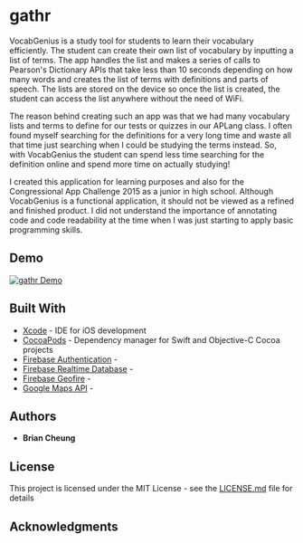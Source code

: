 # gathr

VocabGenius is a study tool for students to learn their vocabulary efficiently. The student can create their own list of vocabulary by inputting a list of terms. The app handles the list and makes a series of calls to Pearson's Dictionary APIs that take less than 10 seconds depending on how many words and creates the list of terms with definitions and parts of speech. The lists are stored on the device so once the list is created, the student can access the list anywhere without the need of WiFi. 

The reason behind creating such an app was that we had many vocabulary lists and terms to define for our tests or quizzes in our APLang class. I often found myself searching for the definitions for a very long time and waste all that time just searching when I could be studying the terms instead. So, with VocabGenius the student can spend less time searching for the definition online and spend more time on actually studying!

I created this application for learning purposes and also for the Congressional App Challenge 2015 as a junior in high school. Although VocabGenius is a functional application, it should not be viewed as a refined and finished product. I did not understand the importance of annotating code and code readability at the time when I was just starting to apply basic programming skills.
  
## Demo

[![gathr Demo](http://img.youtube.com/vi/fpEe3pJoHfg/0.jpg)](https://youtu.be/fpEe3pJoHfg)

## Built With

* [Xcode](https://developer.apple.com/xcode/) - IDE for iOS development
* [CocoaPods](https://cocoapods.org/) - Dependency manager for Swift and Objective-C Cocoa projects
* [Firebase Authentication](https://firebase.google.com/products/auth/) - 
* [Firebase Realtime Database](https://firebase.google.com/products/realtime-database/) - 
* [Firebase Geofire](https://github.com/firebase/geofire-objc) - 
* [Google Maps API](https://developers.google.com/maps/ios/) - 

## Authors

* **Brian Cheung**

## License

This project is licensed under the MIT License - see the [LICENSE.md](LICENSE.md) file for details

## Acknowledgments

